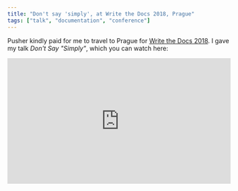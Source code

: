 ```yaml
---
title: "Don't say 'simply', at Write the Docs 2018, Prague"
tags: ["talk", "documentation", "conference"]
---
```


Pusher kindly paid for me to travel to Prague for [Write the Docs 2018](http://www.writethedocs.org/conf/prague/2018/).
I gave my talk _Don't Say "Simply"_, which you can watch here:

<div style="position:relative;padding-top:56.25%;">
  <iframe src="https://www.youtube.com/embed/gsT2BBWBVmM" frameborder="0" allowfullscreen style="position:absolute;top:0;left:0;width:100%;height:100%;"></iframe>
</div>

